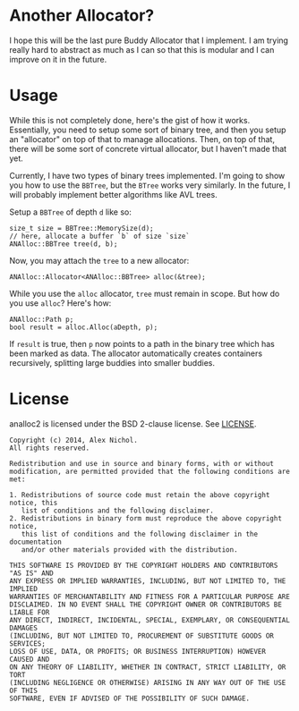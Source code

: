 # Another Allocator?

I hope this will be the last pure Buddy Allocator that I implement. I am trying really hard to abstract as much as I can so that this is modular and I can improve on it in the future.

# Usage

While this is not completely done, here's the gist of how it works. Essentially, you need to setup some sort of binary tree, and then you setup an "allocator" on top of that to manage allocations. Then, on top of that, there will be some sort of concrete virtual allocator, but I haven't made that yet.

Currently, I have two types of binary trees implemented. I'm going to show you how to use the `BBTree`, but the `BTree` works very similarly. In the future, I will probably implement better algorithms like AVL trees.

Setup a `BBTree` of depth `d` like so:

    size_t size = BBTree::MemorySize(d);
    // here, allocate a buffer `b` of size `size`
    ANAlloc::BBTree tree(d, b);

Now, you may attach the `tree` to a new allocator:

    ANAlloc::Allocator<ANAlloc::BBTree> alloc(&tree);

While you use the `alloc` allocator, `tree` must remain in scope. But how do you use `alloc`? Here's how:

    ANAlloc::Path p;
    bool result = alloc.Alloc(aDepth, p);

If `result` is true, then `p` now points to a path in the binary tree which has been marked as data. The allocator automatically creates containers recursively, splitting large buddies into smaller buddies.

# License

analloc2 is licensed under the BSD 2-clause license. See [LICENSE](https://github.com/unixpickle/analloc2/blob/master/LICENSE).

```
Copyright (c) 2014, Alex Nichol.
All rights reserved.

Redistribution and use in source and binary forms, with or without
modification, are permitted provided that the following conditions are met:

1. Redistributions of source code must retain the above copyright notice, this
   list of conditions and the following disclaimer. 
2. Redistributions in binary form must reproduce the above copyright notice,
   this list of conditions and the following disclaimer in the documentation
   and/or other materials provided with the distribution.

THIS SOFTWARE IS PROVIDED BY THE COPYRIGHT HOLDERS AND CONTRIBUTORS "AS IS" AND
ANY EXPRESS OR IMPLIED WARRANTIES, INCLUDING, BUT NOT LIMITED TO, THE IMPLIED
WARRANTIES OF MERCHANTABILITY AND FITNESS FOR A PARTICULAR PURPOSE ARE
DISCLAIMED. IN NO EVENT SHALL THE COPYRIGHT OWNER OR CONTRIBUTORS BE LIABLE FOR
ANY DIRECT, INDIRECT, INCIDENTAL, SPECIAL, EXEMPLARY, OR CONSEQUENTIAL DAMAGES
(INCLUDING, BUT NOT LIMITED TO, PROCUREMENT OF SUBSTITUTE GOODS OR SERVICES;
LOSS OF USE, DATA, OR PROFITS; OR BUSINESS INTERRUPTION) HOWEVER CAUSED AND
ON ANY THEORY OF LIABILITY, WHETHER IN CONTRACT, STRICT LIABILITY, OR TORT
(INCLUDING NEGLIGENCE OR OTHERWISE) ARISING IN ANY WAY OUT OF THE USE OF THIS
SOFTWARE, EVEN IF ADVISED OF THE POSSIBILITY OF SUCH DAMAGE.
```
